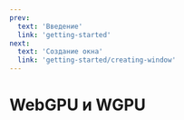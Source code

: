 ```yaml
---
prev:
  text: 'Введение'
  link: 'getting-started'
next:
  text: 'Создание окна'
  link: 'getting-started/creating-window'
---
```


# WebGPU и WGPU
